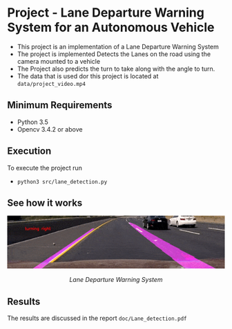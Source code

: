 # Project - Lane Departure Warning System for an Autonomous Vehicle

* This project is an implementation of a Lane Departure Warning System
* The project is implemented Detects the Lanes on the road using the camera mounted to a vehicle
* The Project also predicts the turn to take along with the angle to turn.
* The data that is used dor this project is located at `data/project_video.mp4`

## Minimum Requirements
* Python 3.5
* Opencv 3.4.2 or above

## Execution
To execute the project run
* `python3 src/lane_detection.py`

## See how it works

<p align="center">
<img src="images/late_detect.gif" alt="lane" width="800">
</p>
<p align="center">
<em>Lane Departure Warning System</em>
</p>


## Results
The results are discussed in the report `doc/Lane_detection.pdf`

